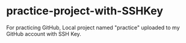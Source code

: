 # practice-project-with-SSHKey

For practicing GitHub, Local project named "practice" uploaded to my GitHub account with SSH Key.
